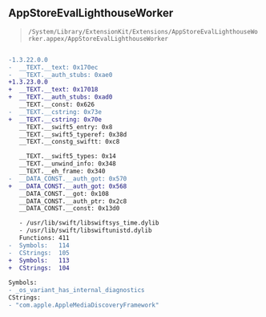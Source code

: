 ## AppStoreEvalLighthouseWorker

> `/System/Library/ExtensionKit/Extensions/AppStoreEvalLighthouseWorker.appex/AppStoreEvalLighthouseWorker`

```diff

-1.3.22.0.0
-  __TEXT.__text: 0x170ec
-  __TEXT.__auth_stubs: 0xae0
+1.3.23.0.0
+  __TEXT.__text: 0x17018
+  __TEXT.__auth_stubs: 0xad0
   __TEXT.__const: 0x626
-  __TEXT.__cstring: 0x73e
+  __TEXT.__cstring: 0x70e
   __TEXT.__swift5_entry: 0x8
   __TEXT.__swift5_typeref: 0x38d
   __TEXT.__constg_swiftt: 0xc8

   __TEXT.__swift5_types: 0x14
   __TEXT.__unwind_info: 0x348
   __TEXT.__eh_frame: 0x340
-  __DATA_CONST.__auth_got: 0x570
+  __DATA_CONST.__auth_got: 0x568
   __DATA_CONST.__got: 0x108
   __DATA_CONST.__auth_ptr: 0x2c8
   __DATA_CONST.__const: 0x13d0

   - /usr/lib/swift/libswiftsys_time.dylib
   - /usr/lib/swift/libswiftunistd.dylib
   Functions: 411
-  Symbols:   114
-  CStrings:  105
+  Symbols:   113
+  CStrings:  104
 
Symbols:
- _os_variant_has_internal_diagnostics
CStrings:
- "com.apple.AppleMediaDiscoveryFramework"

```
